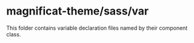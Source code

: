 # magnificat-theme/sass/var

This folder contains variable declaration files named by their component class.
